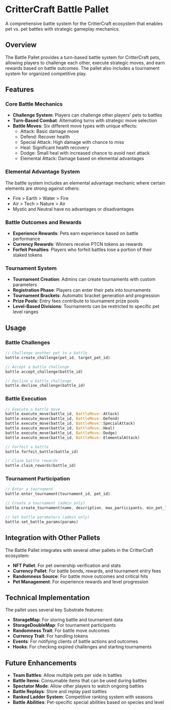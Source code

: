 # CritterCraft Battle Pallet

A comprehensive battle system for the CritterCraft ecosystem that enables pet vs. pet battles with strategic gameplay mechanics.

## Overview

The Battle Pallet provides a turn-based battle system for CritterCraft pets, allowing players to challenge each other, execute strategic moves, and earn rewards based on battle outcomes. The pallet also includes a tournament system for organized competitive play.

## Features

### Core Battle Mechanics

- **Challenge System**: Players can challenge other players' pets to battles
- **Turn-Based Combat**: Alternating turns with strategic move selection
- **Battle Moves**: Six different move types with unique effects:
  - Attack: Basic damage move
  - Defend: Recover health
  - Special Attack: High damage with chance to miss
  - Heal: Significant health recovery
  - Dodge: Small heal with increased chance to avoid next attack
  - Elemental Attack: Damage based on elemental advantages

### Elemental Advantage System

The battle system includes an elemental advantage mechanic where certain elements are strong against others:
- Fire > Earth > Water > Fire
- Air > Tech > Nature > Air
- Mystic and Neutral have no advantages or disadvantages

### Battle Outcomes and Rewards

- **Experience Rewards**: Pets earn experience based on battle performance
- **Currency Rewards**: Winners receive PTCN tokens as rewards
- **Forfeit Penalties**: Players who forfeit battles lose a portion of their staked tokens

### Tournament System

- **Tournament Creation**: Admins can create tournaments with custom parameters
- **Registration Phase**: Players can enter their pets into tournaments
- **Tournament Brackets**: Automatic bracket generation and progression
- **Prize Pools**: Entry fees contribute to tournament prize pools
- **Level-Based Divisions**: Tournaments can be restricted to specific pet level ranges

## Usage

### Battle Challenges

```rust
// Challenge another pet to a battle
battle.create_challenge(pet_id, target_pet_id)

// Accept a battle challenge
battle.accept_challenge(battle_id)

// Decline a battle challenge
battle.decline_challenge(battle_id)
```

### Battle Execution

```rust
// Execute a battle move
battle.execute_move(battle_id, BattleMove::Attack)
battle.execute_move(battle_id, BattleMove::Defend)
battle.execute_move(battle_id, BattleMove::SpecialAttack)
battle.execute_move(battle_id, BattleMove::Heal)
battle.execute_move(battle_id, BattleMove::Dodge)
battle.execute_move(battle_id, BattleMove::ElementalAttack)

// Forfeit a battle
battle.forfeit_battle(battle_id)

// Claim battle rewards
battle.claim_rewards(battle_id)
```

### Tournament Participation

```rust
// Enter a tournament
battle.enter_tournament(tournament_id, pet_id)

// Create a tournament (admin only)
battle.create_tournament(name, description, max_participants, min_pet_level, max_pet_level, entry_fee, start_block)

// Set battle parameters (admin only)
battle.set_battle_params(params)
```

## Integration with Other Pallets

The Battle Pallet integrates with several other pallets in the CritterCraft ecosystem:

- **NFT Pallet**: For pet ownership verification and stats
- **Currency Pallet**: For battle bonds, rewards, and tournament entry fees
- **Randomness Source**: For battle move outcomes and critical hits
- **Pet Management**: For experience rewards and level progression

## Technical Implementation

The pallet uses several key Substrate features:

- **StorageMap**: For storing battle and tournament data
- **StorageDoubleMap**: For tournament participants
- **Randomness Trait**: For battle move outcomes
- **Currency Trait**: For handling tokens
- **Events**: For notifying clients of battle actions and outcomes
- **Hooks**: For checking expired challenges and starting tournaments

## Future Enhancements

- **Team Battles**: Allow multiple pets per side in battles
- **Battle Items**: Consumable items that can be used during battles
- **Spectator Mode**: Allow other players to watch ongoing battles
- **Battle Replays**: Store and replay past battles
- **Ranked Ladder System**: Competitive ranking system with seasons
- **Battle Abilities**: Pet-specific special abilities based on species and level